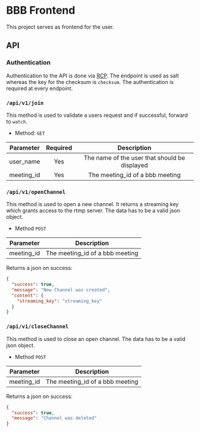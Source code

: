 # BBB Frontend

This project serves as frontend for the user.

## API

### Authentication
Authentication to the API is done via [RCP](https://github.com/myOmikron/rcp).
The endpoint is used as salt whereas the key for the checksum is `checksum`.
The authentication is required at every endpoint.

### `/api/v1/join`

This method is used to validate a users request and if successful, forward to `watch`.

- Method: `GET`

Parameter  | Required | Description
:---:      | :---:    | :---:
user_name  | Yes      | The name of the user that should be displayed
meeting_id | Yes      | The meeting_id of a bbb meeting

### `/api/v1/openChannel`

This method is used to open a new channel. It returns a streaming key which grants access to the rtmp server.
The data has to be a valid json object.

- Method `POST`

Parameter  | Description
:---:      | :---:
meeting_id | The meeting_id of a bbb meeting

Returns a json on success:
```json
{
  "success": true,
  "message": "New Channel was created",
  "content": {
    "streaming_key": "streaming_key"
  }
}
```

### `/api/v1/closeChannel`

This method is used to close an open channel. The data has to be a valid json object.

- Method `POST`

Parameter  | Description
:---:      | :---:
meeting_id | The meeting_id of a bbb meeting

Returns a json on success:
```json
{
  "success": true,
  "message": "Channel was deleted"
}
```